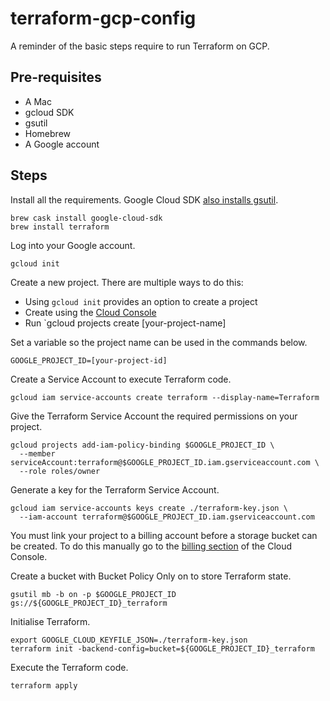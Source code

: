 # terraform-gcp-config

A reminder of the basic steps require to run Terraform on GCP.

## Pre-requisites

- A Mac
- gcloud SDK
- gsutil
- Homebrew
- A Google account

## Steps

Install all the requirements. Google Cloud SDK [also installs gsutil](https://cloud.google.com/storage/docs/gsutil_install).

```
brew cask install google-cloud-sdk
brew install terraform
```

Log into your Google account.
```
gcloud init
```

Create a new project. There are multiple ways to do this:
- Using `gcloud init` provides an option to create a project
- Create using the [Cloud Console](https://console.cloud.google.com)
- Run `gcloud projects create [your-project-name]

Set a variable so the project name can be used in the commands below.
```
GOOGLE_PROJECT_ID=[your-project-id]
```

Create a Service Account to execute Terraform code.
```
gcloud iam service-accounts create terraform --display-name=Terraform
```

Give the Terraform Service Account the required permissions on your project.
```
gcloud projects add-iam-policy-binding $GOOGLE_PROJECT_ID \
  --member serviceAccount:terraform@$GOOGLE_PROJECT_ID.iam.gserviceaccount.com \
  --role roles/owner
```

Generate a key for the Terraform Service Account.
```
gcloud iam service-accounts keys create ./terraform-key.json \
  --iam-account terraform@$GOOGLE_PROJECT_ID.iam.gserviceaccount.com
```

You must link your project to a billing account before a storage bucket can be created. To do this manually go to the [billing section](https://console.cloud.google.com/billing/) of the Cloud Console. 

Create a bucket with Bucket Policy Only on to store Terraform state.
```
gsutil mb -b on -p $GOOGLE_PROJECT_ID gs://${GOOGLE_PROJECT_ID}_terraform
```

Initialise Terraform.
```
export GOOGLE_CLOUD_KEYFILE_JSON=./terraform-key.json
terraform init -backend-config=bucket=${GOOGLE_PROJECT_ID}_terraform
```

Execute the Terraform code.
```
terraform apply
```
